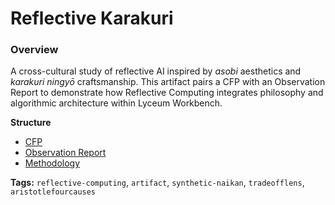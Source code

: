 # Reflective Karakuri

### Overview
A cross-cultural study of reflective AI inspired by *asobi* aesthetics and *karakuri ningyō* craftsmanship. This artifact pairs a CFP with an Observation Report to demonstrate how Reflective Computing integrates philosophy and algorithmic architecture within Lyceum Workbench.

**Structure**
- [CFP](2025-Reflective-Karakuri-CFP.md)
- [Observation Report](2025-Reflective-Karakuri-ObservationReport.md)
- [Methodology](methodology.md)

**Tags:** `reflective-computing`, `artifact`, `synthetic-naikan`, `tradeofflens`, `aristotlefourcauses`
